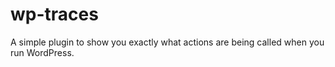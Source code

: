 # wp-traces
A simple plugin to show you exactly what actions are being called when you run WordPress.
